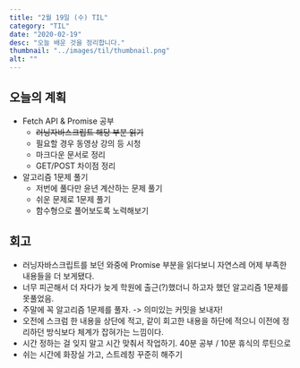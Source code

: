 ```yaml
---
title: "2월 19일 (수) TIL"
category: "TIL"
date: "2020-02-19"
desc: "오늘 배운 것을 정리합니다."
thumbnail: "../images/til/thumbnail.png"
alt: ""
---
```


## 오늘의 계획

- Fetch API & Promise 공부
  - ~~러닝자바스크립트 해당 부분 읽기~~
  - 필요할 경우 동영상 강의 등 시청
  - 마크다운 문서로 정리
  - GET/POST 차이점 정리
- 알고리즘 1문제 풀기
  - 저번에 풀다만 윤년 계산하는 문제 풀기
  - 쉬운 문제로 1문제 풀기
  - 함수형으로 풀어보도록 노력해보기

## 회고

- 러닝자바스크립트를 보던 와중에 Promise 부분을 읽다보니 자연스레 어제 부족한 내용들을 더 보게됐다.
- 너무 피곤해서 더 자다가 늦게 학원에 출근(?)했더니 하고자 했던 알고리즘 1문제를 못풀었음.
- 주말에 꼭 알고리즘 1문제를 풀자. -> 의미있는 커밋을 보내자!
- 오전에 스크럼 한 내용을 상단에 적고, 같이 회고한 내용을 하단에 적으니 이전에 정리하던 방식보다 체계가 잡혀가는 느낌이다.
- 시간 정하는 걸 잊지 말고 시간 맞춰서 작업하기. 40분 공부 / 10분 휴식의 루틴으로
- 쉬는 시간에 화장실 가고, 스트레칭 꾸준히 해주기
